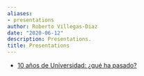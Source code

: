 ```yaml
---
aliases:
- presentations
author: Roberto Villegas-Diaz
date: "2020-06-12"
description: Presentations.
title: Presentations
---
```


- [10 años de Universidad: ¿qué ha pasado?](2020-07)